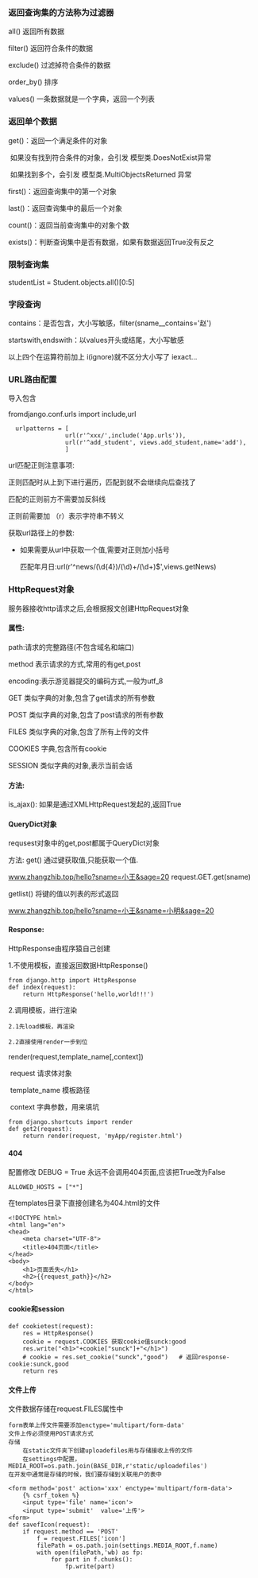 ### 返回查询集的方法称为过滤器

  all()  返回所有数据

  filter()  返回符合条件的数据

  exclude()  过滤掉符合条件的数据

  order_by()  排序

  values()  一条数据就是一个字典，返回一个列表



### 返回单个数据

get()：返回一个满足条件的对象

​     如果没有找到符合条件的对象，会引发 模型类.DoesNotExist异常

​     如果找到多个，会引发  模型类.MultiObjectsReturned 异常

first()：返回查询集中的第一个对象

last()：返回查询集中的最后一个对象

count()：返回当前查询集中的对象个数

exists()：判断查询集中是否有数据，如果有数据返回True没有反之

### 限制查询集

studentList = Student.objects.all()[0:5]  

### 字段查询

contains：是否包含，大小写敏感，filter(sname__contains='赵')

startswith,endswith：以values开头或结尾，大小写敏感

以上四个在运算符前加上 i(ignore)就不区分大小写了 iexact...

### URL路由配置

导入包含

  fromdjango.conf.urls import include,url

```
  urlpatterns = [ 
  				url(r'^xxx/',include('App.urls')),
  				url(r'^add_student', views.add_student,name='add'),
  				]
```

url匹配正则注意事项:

  正则匹配时从上到下进行遍历，匹配到就不会继续向后查找了

  匹配的正则前方不需要加反斜线

  正则前需要加 （r）表示字符串不转义 

获取url路径上的参数:

- 如果需要从url中获取一个值,需要对正则加小括号

  匹配年月日:url(r'^news/(\d{4})/(\d)+/(\d+)$',views.getNews)


### HttpRequest对象

服务器接收http请求之后,会根据报文创建HttpRequest对象

#### 属性:

path:请求的完整路径(不包含域名和端口)

method 表示请求的方式,常用的有get,post

encoding:表示游览器提交的编码方式,一般为utf_8

GET 类似字典的对象,包含了get请求的所有参数

POST 类似字典的对象,包含了post请求的所有参数

FILES 类似字典的对象,包含了所有上传的文件

COOKIES 字典,包含所有cookie

SESSION 类似字典的对象,表示当前会话

#### 方法:

is_ajax(): 如果是通过XMLHttpRequest发起的,返回True

#### QueryDict对象

requsest对象中的get,post都属于QueryDict对象

方法: get()  通过键获取值,只能获取一个值.   

 www.zhangzhib.top/hello?sname=小王&sage=20     request.GET.get(sname)

getlist() 将键的值以列表的形式返回

 www.zhangzhib.top/hello?sname=小王&sname=小明&sage=20 



#### Response:

HttpResponse由程序猿自己创建

  1.不使用模板，直接返回数据HttpResponse()

```
from django.http import HttpResponse
def index(request):
    return HttpResponse('hello,world!!!')
```

  2.调用模板，进行渲染

  	2.1先load模板，再渲染

  	2.2直接使用render一步到位

render(request,template_name[,context])

​	request   请求体对象

​	template_name  模板路径

​	context  字典参数，用来填坑

```
from django.shortcuts import render
def get2(request):
    return render(request, 'myApp/register.html')
```



#### 404

配置修改 DEBUG = True 永远不会调用404页面,应该把True改为False 

```
ALLOWED_HOSTS = ["*"]
```

在templates目录下直接创建名为404.html的文件

```
<!DOCTYPE html>
<html lang="en">
<head>
    <meta charset="UTF-8">
    <title>404页面</title>
</head>
<body>
    <h1>页面丢失</h1>
    <h2>{{request_path}}</h2>
</body>
</html>
```

#### cookie和session

```
def cookietest(request):
    res = HttpResponse()
    cookie = request.COOKIES 获取cookie值sunck:good
    res.write("<h1>"+cookie["sunck"]+"</h1>")
    # cookie = res.set_cookie("sunck","good")   # 返回response-cookie:sunck,good
    return res
```

#### 文件上传

文件数据存储在request.FILES属性中

```
form表单上传文件需要添加enctype='multipart/form-data'
文件上传必须使用POST请求方式
存储
	在static文件夹下创建uploadefiles用与存储接收上传的文件
	在settings中配置，MEDIA_ROOT=os.path.join(BASE_DIR,r'static/uploadefiles')
在开发中通常是存储的时候，我们要存储到关联用户的表中
```

```
<form method='post' action='xxx' enctype='multipart/form-data'>
	{% csrf_token %}
	<input type='file' name='icon'>
	<input type='submit'  value='上传'>
<form>
def savefIcon(request):
	if request.method == 'POST'
		f = request.FILES['icon']
		filePath = os.path.join(settings.MEDIA_ROOT,f.name)
		with open(filePath,'wb) as fp:
			for part in f.chunks():
				fp.write(part)
```

